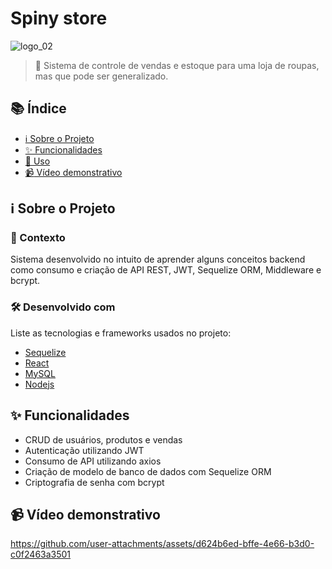 # Spiny store

![logo_02](https://github.com/user-attachments/assets/b897b1b0-4c70-4f8e-a483-0e2f0e119dcf)

> 🚀 Sistema de controle de vendas e estoque para uma loja de roupas, mas que pode ser generalizado.

## 📚 Índice

- [ℹ️ Sobre o Projeto](#sobre-o-projeto)
- [✨ Funcionalidades](#funcionalidades)
- [🚀 Uso](#uso)
- [:video_camera: Vídeo demonstrativo](#video)

## ℹ️ Sobre o Projeto

### 📝 Contexto
Sistema desenvolvido no intuito de aprender alguns conceitos backend como consumo e criação de API REST, JWT, Sequelize ORM, Middleware e bcrypt.

### 🛠️ Desenvolvido com
Liste as tecnologias e frameworks usados no projeto:
- [Sequelize]([https://link_para_tecnologia](https://sequelize.org/))
- [React]([https://link_para_tecnologia](https://react.dev/))
- [MySQL]([https://link_para_tecnologia](https://www.mysql.com/))
- [Nodejs]([(https://nodejs.org/en))

## ✨ Funcionalidades

- CRUD de usuários, produtos e vendas
- Autenticação utilizando JWT
- Consumo de API utilizando axios
- Criação de modelo de banco de dados com Sequelize ORM
- Criptografia de senha com bcrypt

## :video_camera: Vídeo demonstrativo

https://github.com/user-attachments/assets/d624b6ed-bffe-4e66-b3d0-c0f2463a3501



